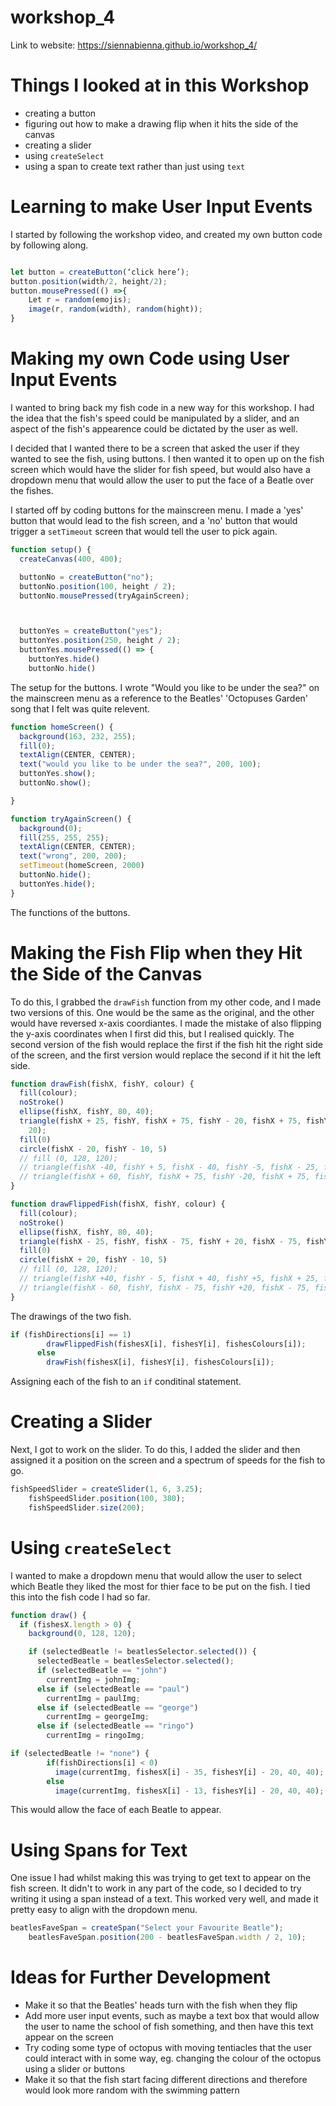 # workshop_4

Link to website: https://siennabienna.github.io/workshop_4/ 

# Things I looked at in this Workshop 
- creating a button
- figuring out how to make a drawing flip when it hits the side of the canvas
- creating a slider
- using `createSelect`
- using a span to create text rather than just using `text`


# Learning to make User Input Events

I started by following the workshop video, and created my own button code by following along. 

```js

let button = createButton(‘click here’);
button.position(width/2, height/2);
button.mousePressed(() =>{
	Let r = random(emojis);
	image(r, random(width), random(hight));
}
```

# Making my own Code using User Input Events

I wanted to bring back my fish code in a new way for this workshop. I had the idea that the fish's speed could be manipulated by a slider, and an aspect of the fish's appearence could be dictated by the user as well.

I decided that I wanted there to be a screen that asked the user if they wanted to see the fish, using buttons. I then wanted it to open up on the fish screen which would have the slider for fish speed, but would also have a dropdown menu that would allow the user to put the face of a Beatle over the fishes.

I started off by coding buttons for the mainscreen menu. I made a 'yes' button that would lead to the fish screen, and a 'no' button that would trigger a `setTimeout` screen that would tell the user to pick again.

```js
function setup() {
  createCanvas(400, 400);

  buttonNo = createButton("no");
  buttonNo.position(100, height / 2);
  buttonNo.mousePressed(tryAgainScreen);



  buttonYes = createButton("yes");
  buttonYes.position(250, height / 2);
  buttonYes.mousePressed(() => {
    buttonYes.hide()
    buttonNo.hide()
```
The setup for the buttons. I wrote "Would you like to be under the sea?" on the mainscreen menu as a reference to the Beatles' 'Octopuses Garden' song that I felt was quite relevent.

```js
function homeScreen() {
  background(163, 232, 255);
  fill(0);
  textAlign(CENTER, CENTER);
  text("would you like to be under the sea?", 200, 100);
  buttonYes.show();
  buttonNo.show();

}

function tryAgainScreen() {
  background(0);
  fill(255, 255, 255);
  textAlign(CENTER, CENTER);
  text("wrong", 200, 200);
  setTimeout(homeScreen, 2000)
  buttonNo.hide();
  buttonYes.hide();
}
```
The functions of the buttons.

# Making the Fish Flip when they Hit the Side of the Canvas

To do this, I grabbed the `drawFish` function from my other code, and I made two versions of this. One would be the same as the original, and the other would have reversed x-axis coordiantes. I made the mistake of also flipping the y-axis coordinates when I first did this, but I realised quickly. The second version of the fish would replace the first if the fish hit the right side of the screen, and the first version would replace the second if it hit the left side. 

```js
function drawFish(fishX, fishY, colour) {
  fill(colour);
  noStroke()
  ellipse(fishX, fishY, 80, 40);
  triangle(fishX + 25, fishY, fishX + 75, fishY - 20, fishX + 75, fishY +
    20);
  fill(0)
  circle(fishX - 20, fishY - 10, 5)
  // fill (0, 128, 120);
  // triangle(fishX -40, fishY + 5, fishX - 40, fishY -5, fishX - 25, fishY);
  // triangle(fishX + 60, fishY, fishX + 75, fishY -20, fishX + 75, fishY + 20);
}

function drawFlippedFish(fishX, fishY, colour) {
  fill(colour);
  noStroke()
  ellipse(fishX, fishY, 80, 40);
  triangle(fishX - 25, fishY, fishX - 75, fishY + 20, fishX - 75, fishY - 20);
  fill(0)
  circle(fishX + 20, fishY - 10, 5)
  // fill (0, 128, 120);
  // triangle(fishX +40, fishY - 5, fishX + 40, fishY +5, fishX + 25, fishY);
  // triangle(fishX - 60, fishY, fishX - 75, fishY +20, fishX - 75, fishY - 20);
}
```
The drawings of the two fish.

```js
if (fishDirections[i] == 1)
        drawFlippedFish(fishesX[i], fishesY[i], fishesColours[i]);
      else
        drawFish(fishesX[i], fishesY[i], fishesColours[i]);
```
Assigning each of the fish to an `if` conditinal statement.

# Creating a Slider

Next, I got to work on the slider. To do this, I added the slider and then assigned it a position on the screen and a spectrum of speeds for the fish to go.

```js
fishSpeedSlider = createSlider(1, 6, 3.25);
    fishSpeedSlider.position(100, 380);
    fishSpeedSlider.size(200);
```
# Using `createSelect`

I wanted to make a dropdown menu that would allow the user to select which Beatle they liked the most for thier face to be put on the fish. I tied this into the fish code I had so far.

```js
function draw() {
  if (fishesX.length > 0) {
    background(0, 128, 120);

    if (selectedBeatle != beatlesSelector.selected()) {
      selectedBeatle = beatlesSelector.selected();
      if (selectedBeatle == "john")
        currentImg = johnImg;
      else if (selectedBeatle == "paul")
        currentImg = paulImg;
      else if (selectedBeatle == "george")
        currentImg = georgeImg;
      else if (selectedBeatle == "ringo")
        currentImg = ringoImg;
```
```js
if (selectedBeatle != "none") {
        if(fishDirections[i] < 0)
          image(currentImg, fishesX[i] - 35, fishesY[i] - 20, 40, 40);
        else
          image(currentImg, fishesX[i] - 13, fishesY[i] - 20, 40, 40);
```

This would allow the face of each Beatle to appear. 

# Using Spans for Text

One issue I had whilst making this was trying to get text to appear on the fish screen. It didn't to work in any part of the code, so I decided to try writing it using a span instead of a text. This worked very well, and made it pretty easy to align with the dropdown menu.

```js
beatlesFaveSpan = createSpan("Select your Favourite Beatle");
    beatlesFaveSpan.position(200 - beatlesFaveSpan.width / 2, 10);
```

# Ideas for Further Development
- Make it so that the Beatles' heads turn with the fish when they flip
- Add more user input events, such as maybe a text box that would allow the user to name the school of fish something, and then have this text appear on the screen
- Try coding some type of octopus with moving tentiacles that the user could interact with in some way, eg. changing the colour of the octopus using a slider or buttons
- Make it so that the fish start facing different directions and therefore would look more random with the swimming pattern
